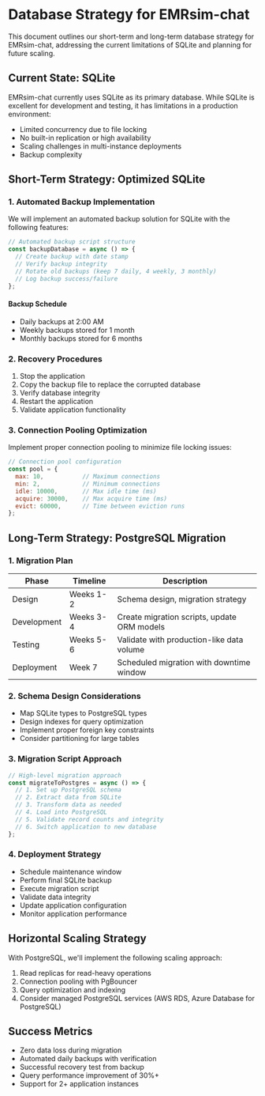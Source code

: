 # Database Strategy for EMRsim-chat

This document outlines our short-term and long-term database strategy for EMRsim-chat, addressing the current limitations of SQLite and planning for future scaling.

## Current State: SQLite

EMRsim-chat currently uses SQLite as its primary database. While SQLite is excellent for development and testing, it has limitations in a production environment:

- Limited concurrency due to file locking
- No built-in replication or high availability
- Scaling challenges in multi-instance deployments
- Backup complexity

## Short-Term Strategy: Optimized SQLite

### 1. Automated Backup Implementation

We will implement an automated backup solution for SQLite with the following features:

```javascript
// Automated backup script structure
const backupDatabase = async () => {
  // Create backup with date stamp
  // Verify backup integrity
  // Rotate old backups (keep 7 daily, 4 weekly, 3 monthly)
  // Log backup success/failure
};
```

#### Backup Schedule
- Daily backups at 2:00 AM
- Weekly backups stored for 1 month
- Monthly backups stored for 6 months

### 2. Recovery Procedures

1. Stop the application
2. Copy the backup file to replace the corrupted database
3. Verify database integrity
4. Restart the application
5. Validate application functionality

### 3. Connection Pooling Optimization

Implement proper connection pooling to minimize file locking issues:

```javascript
// Connection pool configuration
const pool = {
  max: 10,           // Maximum connections
  min: 2,            // Minimum connections
  idle: 10000,       // Max idle time (ms)
  acquire: 30000,    // Max acquire time (ms)
  evict: 60000,      // Time between eviction runs
};
```

## Long-Term Strategy: PostgreSQL Migration

### 1. Migration Plan

| Phase | Timeline | Description |
|-------|----------|-------------|
| Design | Weeks 1-2 | Schema design, migration strategy |
| Development | Weeks 3-4 | Create migration scripts, update ORM models |
| Testing | Weeks 5-6 | Validate with production-like data volume |
| Deployment | Week 7 | Scheduled migration with downtime window |

### 2. Schema Design Considerations

- Map SQLite types to PostgreSQL types
- Design indexes for query optimization
- Implement proper foreign key constraints
- Consider partitioning for large tables

### 3. Migration Script Approach

```javascript
// High-level migration approach
const migrateToPostgres = async () => {
  // 1. Set up PostgreSQL schema
  // 2. Extract data from SQLite
  // 3. Transform data as needed
  // 4. Load into PostgreSQL
  // 5. Validate record counts and integrity
  // 6. Switch application to new database
};
```

### 4. Deployment Strategy

- Schedule maintenance window
- Perform final SQLite backup
- Execute migration script
- Validate data integrity
- Update application configuration
- Monitor application performance

## Horizontal Scaling Strategy

With PostgreSQL, we'll implement the following scaling approach:

1. Read replicas for read-heavy operations
2. Connection pooling with PgBouncer
3. Query optimization and indexing
4. Consider managed PostgreSQL services (AWS RDS, Azure Database for PostgreSQL)

## Success Metrics

- Zero data loss during migration
- Automated daily backups with verification
- Successful recovery test from backup
- Query performance improvement of 30%+
- Support for 2+ application instances
